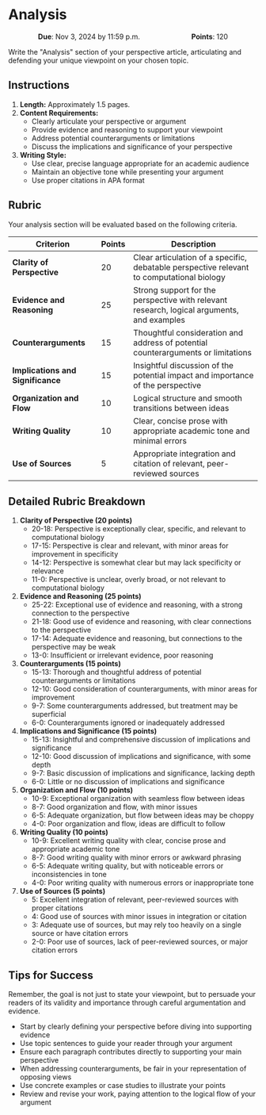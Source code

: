 # Analysis

<p style="text-align: center;">
    <object hspace="50">
        <strong>Due</strong></a>: Nov 3, 2024 by 11:59 p.m.
    </object>
    <object hspace="50">
        <strong>Points</strong></a>: 120
    </object>
</p>

Write the "Analysis" section of your perspective article, articulating and defending your unique viewpoint on your chosen topic.

## Instructions

1.  **Length:** Approximately 1.5 pages.
2.  **Content Requirements:**
    -   Clearly articulate your perspective or argument
    -   Provide evidence and reasoning to support your viewpoint
    -   Address potential counterarguments or limitations
    -   Discuss the implications and significance of your perspective
3.  **Writing Style:**
    -   Use clear, precise language appropriate for an academic audience
    -   Maintain an objective tone while presenting your argument
    -   Use proper citations in APA format

## Rubric

Your analysis section will be evaluated based on the following criteria.

| Criterion | Points | Description |
|-----------|--------|-------------|
| **Clarity of Perspective** | 20 | Clear articulation of a specific, debatable perspective relevant to computational biology |
| **Evidence and Reasoning** | 25 | Strong support for the perspective with relevant research, logical arguments, and examples |
| **Counterarguments** | 15 | Thoughtful consideration and address of potential counterarguments or limitations |
| **Implications and Significance** | 15 | Insightful discussion of the potential impact and importance of the perspective |
| **Organization and Flow** | 10 | Logical structure and smooth transitions between ideas |
| **Writing Quality** | 10 | Clear, concise prose with appropriate academic tone and minimal errors |
| **Use of Sources** | 5 | Appropriate integration and citation of relevant, peer-reviewed sources |

## Detailed Rubric Breakdown

1.  **Clarity of Perspective (20 points)**
    -   20-18: Perspective is exceptionally clear, specific, and relevant to computational biology
    -   17-15: Perspective is clear and relevant, with minor areas for improvement in specificity
    -   14-12: Perspective is somewhat clear but may lack specificity or relevance
    -   11-0: Perspective is unclear, overly broad, or not relevant to computational biology
2.  **Evidence and Reasoning (25 points)**
    -   25-22: Exceptional use of evidence and reasoning, with a strong connection to the perspective
    -   21-18: Good use of evidence and reasoning, with clear connections to the perspective
    -   17-14: Adequate evidence and reasoning, but connections to the perspective may be weak
    -   13-0: Insufficient or irrelevant evidence, poor reasoning
3.  **Counterarguments (15 points)**
    -   15-13: Thorough and thoughtful address of potential counterarguments or limitations
    -   12-10: Good consideration of counterarguments, with minor areas for improvement
    -   9-7: Some counterarguments addressed, but treatment may be superficial
    -   6-0: Counterarguments ignored or inadequately addressed
4.  **Implications and Significance (15 points)**
    -   15-13: Insightful and comprehensive discussion of implications and significance
    -   12-10: Good discussion of implications and significance, with some depth
    -   9-7: Basic discussion of implications and significance, lacking depth
    -   6-0: Little or no discussion of implications and significance
5.  **Organization and Flow (10 points)**
    -   10-9: Exceptional organization with seamless flow between ideas
    -   8-7: Good organization and flow, with minor issues
    -   6-5: Adequate organization, but flow between ideas may be choppy
    -   4-0: Poor organization and flow, ideas are difficult to follow
6.  **Writing Quality (10 points)**
    -   10-9: Excellent writing quality with clear, concise prose and appropriate academic tone
    -   8-7: Good writing quality with minor errors or awkward phrasing
    -   6-5: Adequate writing quality, but with noticeable errors or inconsistencies in tone
    -   4-0: Poor writing quality with numerous errors or inappropriate tone
7.  **Use of Sources (5 points)**
    -   5: Excellent integration of relevant, peer-reviewed sources with proper citations
    -   4: Good use of sources with minor issues in integration or citation
    -   3: Adequate use of sources, but may rely too heavily on a single source or have citation errors
    -   2-0: Poor use of sources, lack of peer-reviewed sources, or major citation errors

## Tips for Success

Remember, the goal is not just to state your viewpoint, but to persuade your readers of its validity and importance through careful argumentation and evidence.

-   Start by clearly defining your perspective before diving into supporting evidence
-   Use topic sentences to guide your reader through your argument
-   Ensure each paragraph contributes directly to supporting your main perspective
-   When addressing counterarguments, be fair in your representation of opposing views
-   Use concrete examples or case studies to illustrate your points
-   Review and revise your work, paying attention to the logical flow of your argument
